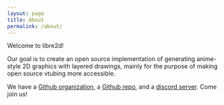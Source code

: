 ```yaml
---
layout: page
title: About
permalink: /about/
---
```


Welcome to libre2d!

Our goal is to create an open source implementation of generating anime-style
2D graphics with layered drawings, mainly for the purpose of making open source
vtubing more accessible.

We have a [Github organization][org], a [Github repo][repo], and a [discord server][discord].
Come join us!

[org]:     https://github.com/libre2d
[repo]:    https://github.com/libre2d/libre2d
[discord]: https://discord.gg/6ySvMzBAvS
